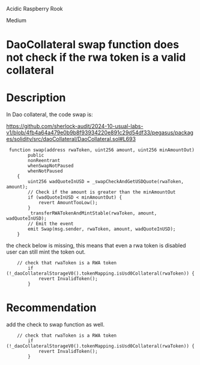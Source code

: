 Acidic Raspberry Rook

Medium

# DaoCollateral swap function does not check if the rwa token is a valid collateral

# Description

In Dao collateral, the code swap is:

https://github.com/sherlock-audit/2024-10-usual-labs-v1/blob/4fb4a64a479e0b9b8f93934220e891c29d54df33/pegasus/packages/solidity/src/daoCollateral/DaoCollateral.sol#L693

```solidity
 function swap(address rwaToken, uint256 amount, uint256 minAmountOut)
        public
        nonReentrant
        whenSwapNotPaused
        whenNotPaused
    {
        uint256 wadQuoteInUSD = _swapCheckAndGetUSDQuote(rwaToken, amount);
        // Check if the amount is greater than the minAmountOut
        if (wadQuoteInUSD < minAmountOut) {
            revert AmountTooLow();
        }
        _transferRWATokenAndMintStable(rwaToken, amount, wadQuoteInUSD);
        // Emit the event
        emit Swap(msg.sender, rwaToken, amount, wadQuoteInUSD);
    }
```

the check below is missing, this means that even a rwa token is disabled user can still mint the token out.

```solidity
    // check that rwaToken is a RWA token
        if (!_daoCollateralStorageV0().tokenMapping.isUsd0Collateral(rwaToken)) {
            revert InvalidToken();
        }
```

# Recommendation

add the check to swap function as well.


```solidity
    // check that rwaToken is a RWA token
        if (!_daoCollateralStorageV0().tokenMapping.isUsd0Collateral(rwaToken)) {
            revert InvalidToken();
        }
```


